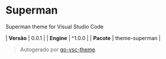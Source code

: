 # Superman

Superman theme for Visual Studio Code

| **Versão** | 0.0.1 |
| **Engine** | ^1.0.0 |
| **Pacote** | theme-superman |

> Autogerado por [go-vsc-theme](https://github.com/natalbu/go-vsc-theme).
